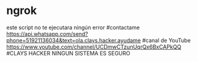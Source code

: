 # ngrok
este script no te ejecutara ningún error 
#contactame
https://api.whatsapp.com/send?phone=51921136034&text=ola.clays.hacker.ayudame
#canal de YouTube
https://www.youtube.com/channel/UCDmwCTzunUqrQx6BxCAPkQQ
#CLAYS HACKER NINGUN SISTEMA ES SEGURO 

